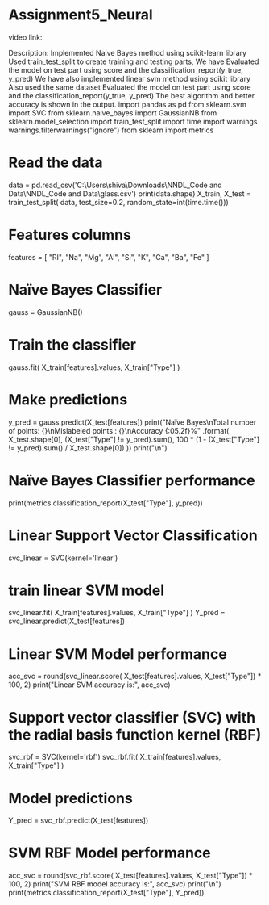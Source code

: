 # Assignment5_Neural

video link: 

Description: Implemented Naive Bayes method using scikit-learn library Used train_test_split to create training and testing parts, We have Evaluated the model on test part using score and the classification_report(y_true, y_pred) We have also implemented linear svm method using scikit library Also used the same dataset Evaluated the model on test part using score and the classification_report(y_true, y_pred) The best algorithm and better accuracy is shown in the output. import pandas as pd from sklearn.svm import SVC from sklearn.naive_bayes import GaussianNB from sklearn.model_selection import train_test_split import time import warnings warnings.filterwarnings("ignore") from sklearn import metrics

# Read the data
data = pd.read_csv('C:\Users\shiva\Downloads\NNDL_Code and Data\NNDL_Code and Data\glass.csv') print(data.shape) X_train, X_test = train_test_split( data, test_size=0.2, random_state=int(time.time()))

# Features columns
features = [ "RI", "Na", "Mg", "Al", "Si", "K", "Ca", "Ba", "Fe" ]

# Naïve Bayes Classifier
gauss = GaussianNB()

# Train the classifier
gauss.fit( X_train[features].values, X_train["Type"] )

# Make predictions
y_pred = gauss.predict(X_test[features]) print("Naïve Bayes\nTotal number of points: {}\nMislabeled points : {}\nAccuracy {:05.2f}%" .format( X_test.shape[0], (X_test["Type"] != y_pred).sum(), 100 * (1 - (X_test["Type"] != y_pred).sum() / X_test.shape[0]) )) print("\n")

# Naïve Bayes Classifier performance
print(metrics.classification_report(X_test["Type"], y_pred))

# Linear Support Vector Classification
svc_linear = SVC(kernel='linear')

# train linear SVM model
svc_linear.fit( X_train[features].values, X_train["Type"] ) Y_pred = svc_linear.predict(X_test[features])

# Linear SVM Model performance
acc_svc = round(svc_linear.score( X_test[features].values, X_test["Type"]) * 100, 2) print("Linear SVM accuracy is:", acc_svc)

# Support vector classifier (SVC) with the radial basis function kernel (RBF)
svc_rbf = SVC(kernel='rbf') svc_rbf.fit( X_train[features].values, X_train["Type"] )

# Model predictions
Y_pred = svc_rbf.predict(X_test[features])

# SVM RBF Model performance
acc_svc = round(svc_rbf.score( X_test[features].values, X_test["Type"]) * 100, 2) print("SVM RBF model accuracy is:", acc_svc) print("\n") print(metrics.classification_report(X_test["Type"], Y_pred))
